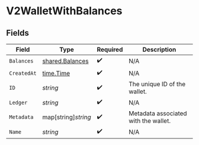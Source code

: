 # V2WalletWithBalances


## Fields

| Field                                                     | Type                                                      | Required                                                  | Description                                               |
| --------------------------------------------------------- | --------------------------------------------------------- | --------------------------------------------------------- | --------------------------------------------------------- |
| `Balances`                                                | [shared.Balances](../../../pkg/models/shared/balances.md) | :heavy_check_mark:                                        | N/A                                                       |
| `CreatedAt`                                               | [time.Time](https://pkg.go.dev/time#Time)                 | :heavy_check_mark:                                        | N/A                                                       |
| `ID`                                                      | *string*                                                  | :heavy_check_mark:                                        | The unique ID of the wallet.                              |
| `Ledger`                                                  | *string*                                                  | :heavy_check_mark:                                        | N/A                                                       |
| `Metadata`                                                | map[string]*string*                                       | :heavy_check_mark:                                        | Metadata associated with the wallet.                      |
| `Name`                                                    | *string*                                                  | :heavy_check_mark:                                        | N/A                                                       |